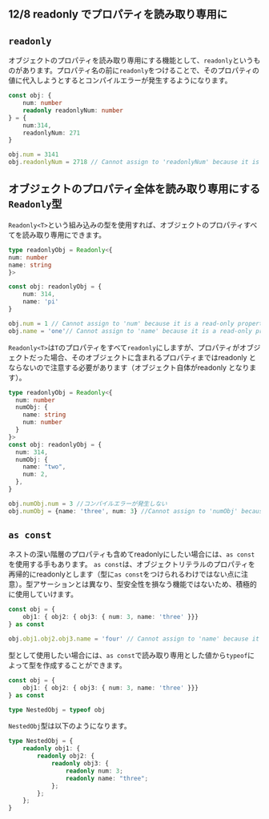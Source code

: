 ## 12/8 readonly でプロパティを読み取り専用に
## `readonly`
オブジェクトのプロパティを読み取り専用にする機能として、`readonly`というものがあります。プロパティ名の前に`readonly`をつけることで、そのプロパティの値に代入しようとするとコンパイルエラーが発生するようになります。
```ts
const obj: {
    num: number
    readonly readonlyNum: number
} = {
    num:314,
    readonlyNum: 271
}

obj.num = 3141
obj.readonlyNum = 2718 // Cannot assign to 'readonlyNum' because it is a read-only property.(2540)
```

##  オブジェクトのプロパティ全体を読み取り専用にする`Readonly`型
`Readonly<T>`という組み込みの型を使用すれば、オブジェクトのプロパティすべてを読み取り専用にできます。
```ts
type readonlyObj = Readonly<{
num: number
name: string
}>

const obj: readonlyObj = {
    num: 314,
    name: 'pi'
}

obj.num = 1 // Cannot assign to 'num' because it is a read-only property.(2540)
obj.name = 'one'// Cannot assign to 'name' because it is a read-only property.(2540)
```

`Readonly<T>`は`T`のプロパティをすべて`readonly`にしますが、プロパティがオブジェクトだった場合、そのオブジェクトに含まれるプロパティまではreadonly とならないので注意する必要があります（オブジェクト自体がreadonly となります）。
```ts
type readonlyObj = Readonly<{
  num: number
  numObj: {
    name: string
    num: number
  }
}>
const obj: readonlyObj = {
  num: 314,
  numObj: {
    name: "two",
    num: 2,
  },
}

obj.numObj.num = 3 //コンパイルエラーが発生しない
obj.numObj = {name: 'three', num: 3} //Cannot assign to 'numObj' because it is a read-only property.
```

## `as const`
ネストの深い階層のプロパティも含めてreadonlyにしたい場合には、`as const`を使用する手もあります。
`as const`は、オブジェクトリテラルのプロパティを再帰的にreadonlyとします（型に`as const`をつけられるわけではない点に注意）。型アサーションとは異なり、型安全性を損なう機能ではないため、積極的に使用していけます。
```ts
const obj = {
    obj1: { obj2: { obj3: { num: 3, name: 'three' }}}
} as const

obj.obj1.obj2.obj3.name = 'four' // Cannot assign to 'name' because it is a read-only property.(2540)

```

型として使用したい場合には、`as const`で読み取り専用とした値から`typeof`によって型を作成することができます。
```ts
const obj = {
    obj1: { obj2: { obj3: { num: 3, name: 'three' }}}
} as const

type NestedObj = typeof obj
```
`NestedObj`型は以下のようになります。
```ts
type NestedObj = {
    readonly obj1: {
        readonly obj2: {
            readonly obj3: {
                readonly num: 3;
                readonly name: "three";
            };
        };
    };
}
```